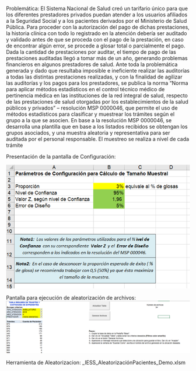 Problemática:
El Sistema Nacional de Salud creó un tarifario único para que los diferentes prestadores privados puedan atender a los usuarios afiliados a la Seguridad Social y a los pacientes derivados por el Ministerio de Salud Pública. Para proceder con la autorización del pago de dichas prestaciones, la historia clínica con todo lo registrado en la atención debería ser auditado y validado antes de que se proceda con el pago de la prestación, en caso de encontrar algún error, se procede a glosar total o parcialmente el pago.
Dada la cantidad de prestaciones por auditar, el tiempo de pago de las prestaciones auditadas llegó a tomar más de un año, generando problemas financieros en algunos prestadores de salud.
Ante toda la problemática generada y dado que resultaba imposible e ineficiente realizar las auditorías a todas las distintas prestaciones realizadas, y con la finalidad de agilizar las auditorías y los pagos para los prestadores, se publica la norma “Norma para aplicar métodos estadísticos en el control técnico médico de pertinencia médica en las instituciones de la red integral de salud, respecto de las prestaciones de salud otorgadas por los establecimientos de la salud públicos y privados” – resolución MSP 0000046, que permite el uso de métodos estadísticos para clasificar y  muestrear los trámites según el grupo a la que se asocien.
En base a la resolución MSP 0000046, se desarrolla una plantilla que en base a los listados recibidos se obtengan los grupos asociados, y una muestra aleatoria y representativa para ser auditada por el personal responsable. El muestreo se realiza a nivel de cada trámite


Presentación de la pantalla de Configuración:

![alt text](image-1.png)

Pantalla para ejecución de aleatorización de archivos:
![alt text](image.png)


Herramienta de Aleatorizacion: _IESS_AleatorizaciónPacientes_Demo.xlsm
